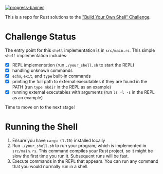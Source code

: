 [![progress-banner](https://backend.codecrafters.io/progress/shell/4ae060a4-3f40-417e-81a3-41b43fa10ab6)](https://app.codecrafters.io/users/welf?r=2qF)

This is a repo for Rust solutions to the
["Build Your Own Shell" Challenge](https://app.codecrafters.io/courses/shell/overview).

# Challenge Status

The entry point for this `shell` implementation is in `src/main.rs`. This simple `shell`
implementation includes:
- [x] REPL implementation (run `./your_shell.sh` to start the REPL)
- [x] handling unknown commands
- [x] `echo`, `exit`, and `type` built-in commands
- [x] printing the full path to external executables if they are found in the PATH (run
  `type mkdir` in the REPL as an example)
- [x] running external executables with arguments (run `ls -l -s` in the REPL as an
  example)

Time to move on to the next stage!

# Running the Shell

1. Ensure you have `cargo (1.70)` installed locally
1. Run `./your_shell.sh` to run your program, which is implemented in
   `src/main.rs`. This command compiles your Rust project, so it might be slow
   the first time you run it. Subsequent runs will be fast.
1. Execute commands in the REPL that appears. You can run any command that you
   would normally run in a shell.
